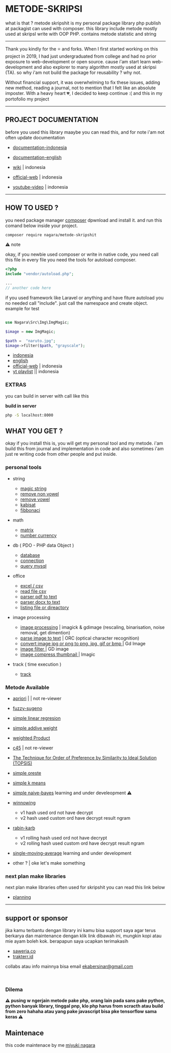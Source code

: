 # METODE-SKRIPSI

what is that ? metode skripshit is my personal package library php publish at packagist can used with composer. this library include metode mostly used at skripsI write with OOP PHP. contains metode statistic and string

---

Thank you kindly for the ⭐ and forks. When I first started working on this project in 2019, I had just undergraduated from college and had no prior exposure to web-development or open source. cause i'am start learn web-development and also explorer to many algorithm mostly used at skripsi (TA). so why i'am not build the package for reusability ? why not.

Without financial support, it was overwhelming to fix these issues, adding new method, reading a journal, not to mention that I felt like an absolute imposter. With a heavy heart 💔, I decided to keep continue :( and this in my portofolio my project

---

## PROJECT DOCUMENTATION

before you used this library maaybe you can read this, and for note i'am not often update documentation

- [documentation-indonesia](https://github.com/naagaraa/metode-skriphit/tree/main/documents/manual-indonesia.md)
- [documentation-english](https://github.com/naagaraa/metode-skriphit/tree/main/documents/manual-english.md)

- [wiki](https://github.com/naagaraa/metode-skriphit/tree/main/wiki.md) | indonesia
- [official-web](https://nagara.gitbook.io/myphp-tools/) | indonesia
- [youtube-video](https://www.youtube.com/playlist?list=PLK5_CL-hAKCfNQkFHBOigInCJKk_F6-mY) | indonesia

---

## HOW TO USED ?

you need package manager [composer](https://getcomposer.org/) dpwnload and install it. and run this comand below inside your project.

```bash
composer require nagara/metode-skripshit
```

:warning: note

okay, if you newbie used composer or write in native code, you need call this file in every file you need the tools for autoload composer.

```php
<?php
include "vendor/autoload.php";

...
// another code here

```

if you used framework like Laravel or anything and have fiture autoload you no needed call "include". just call the namespace and create object. example for test

```php

use Nagara\Src\Img\ImgMagic;

$image = new ImgMagic;

$path =  "naruto.jpg";
$image->filter($path, "grayscale");

```

- [indonesia](https://github.com/naagaraa/metode-skriphit/tree/main/documents/manual-indonesia.md)
- [english](https://github.com/naagaraa/metode-skriphit/tree/main/documents/manual-english.md)
- [official-web](https://nagara.gitbook.io/myphp-tools/) | indonesia
- [yt playlist](https://www.youtube.com/playlist?list=PLK5_CL-hAKCfNQkFHBOigInCJKk_F6-mY) || indonesia

### EXTRAS

you can build in server with call like this

**build in server**

```bash
php -S localhost:8000
```

## WHAT YOU GET ?

okay if you install this is, you will get my personal tool and my metode. i'am build this from journal and implementation in code and also sometimes i'am just re writing code from other people and put inside.

### personal tools

- string

  - [magic string](https://github.com/naagaraa/metode-skriphit/blob/main/src/str/readme.md)
  - [remove non vowel](https://github.com/naagaraa/metode-skripsi/blob/main/src/str/readme.md#remove-non-vowel)
  - [remove vowel](https://github.com/naagaraa/metode-skripsi/blob/main/src/str/readme.md#remove-non-vowel)
  - [kabisat](https://github.com/naagaraa/metode-skripsi/blob/main/src/str/readme.md#check-years-is-kabisat)
  - [fibbonaci](https://github.com/naagaraa/metode-skripsi/blob/main/src/str/readme.md#fibbonaci)

- math

  - [matrix](https://github.com/naagaraa/metode-skriphit/blob/main/src/math/readme.md)
  - [number currency](https://github.com/naagaraa/metode-skripsi/blob/main/src/math/readme.md#numbercurrency)

- db ( PDO - PHP data Object )
  - [database](https://github.com/naagaraa/metode-skriphit/blob/main/src/db/readme.md)
  - [connection](https://github.com/naagaraa/metode-skriphit/blob/main/src/db/readme.md)
  - [query mysql](https://github.com/naagaraa/metode-skriphit/blob/main/src/db/readme.md)
- office

  - [excel / csv](https://github.com/naagaraa/metode-skriphit/blob/main/src/office/readme.md)
  - [read file csv](https://github.com/naagaraa/metode-skriphit/blob/main/src/office/readme.md)
  - [parser pdf to text](https://github.com/naagaraa/metode-skriphit/blob/main/src/office/readme.md)
  - [parser docx to text](https://github.com/naagaraa/metode-skriphit/blob/main/src/office/readme.md)
  - [listing file or direactory](https://github.com/naagaraa/metode-skriphit/blob/main/src/office/readme.md)

- image processing

  - [image processing](https://github.com/naagaraa/metode-skriphit/tree/main/src/img/readme.md) | imagick & gdimage (rescaling, binarisation, noise removal, get dimention)
  - [parse image to text](https://github.com/naagaraa/metode-skriphit/tree/main/src/img/readme.md) | ORC (optical character recognition)
  - [convert image jpg or png to png, jpg, gif or bmp ](https://github.com/naagaraa/metode-skriphit/tree/main/src/img/readme.md) | Gd Image
  - [image filter ](https://github.com/naagaraa/metode-skriphit/tree/main/src/img/readme.md) | GD image
  - [image compress thumbnail ](https://github.com/naagaraa/metode-skriphit/tree/main/src/img/readme.md) | Imagic

- track ( time execution )
  - [track ](https://github.com/naagaraa/metode-skriphit/tree/main/src/timetrack.md)

### Metode Available

- [apriori](https://github.com/naagaraa/metode-skriphit/blob/main/src/metode/apriori/readme.md) | | not re-viewer

- [fuzzy-sugeno](https://github.com/naagaraa/metode-skriphit/blob/main/src/metode/fuzzy/readme.md)

- [simple linear regresion](https://github.com/naagaraa/metode-skriphit/blob/main/src/metodelinear-regresion/readme.md)

- [simple addive weight](https://github.com/naagaraa/metode-skriphit/blob/main/src/metode/saw/readme.md)

- [weighted Product](https://github.com/naagaraa/metode-skriphit/blob/main/src/metode/wp/readme.md)

- [c45](https://github.com/naagaraa/metode-skriphit/blob/main/src/metode/c45/readme.md) | not re-viewer

- [The Technique for Order of Preference by Similarity to Ideal Solution (TOPSIS)](https://github.com/naagaraa/metode-skriphit/blob/main/src/metode/topsis/readme.md)

- [simple oreste](https://github.com/naagaraa/metode-skriphit/blob/main/src/metode/oreste/readme.md)

- [simple k means](https://github.com/naagaraa/metode-skriphit/blob/main/src/metode/k-means/readme.md)

- [simple naive-bayes](https://github.com/naagaraa/metode-skriphit/blob/main/src/metode/naive-bayes/readme.md) learning and under develeopment :warning:

- [winnowing](https://github.com/naagaraa/metode-skriphit/blob/main/src/metode/winnowing/readme.md)

  - v1 hash used ord not have decrypt
  - v2 hash used custom ord have decrypt result ngram

- [rabin-karb](https://github.com/naagaraa/metode-skriphit/blob/main/src/metode/rabin-karb/readme.md)

  - v1 rolling hash used ord not have decrypt
  - v2 rolling hash used custom ord have decrypt result ngram

- [single-moving-average](https://github.com/naagaraa/metode-skriphit/blob/main/src/metode/single-moving-average/readme.md)
  learning and under development
- other ? | oke let's make something

### next plan make libraries

next plan make libraries often used for skripshit you can read this link below

- [planning](https://github.com/naagaraa/metode-skriphit/tree/main/src/metode/readme.md)

---

## support or sponsor

jika kamu terbantu dengan library ini kamu bisa support saya agar terus berkarya dan maintenance dengan klik link dibawah ini, mungkin kopi atau mie ayam boleh kok. berapapun saya ucapkan terimakasih

- [saweria.co](https://saweria.co/naagaraa)
- [trakterr.id](https://trakteer.id/naagaraa/tip)

collabs atau info mainnya bisa email ekabersinar@gmail.com

<br>

### Dilema

**:warning: pusing w ngerjain metode pake php, orang lain pada sans pake python, python banyak library, tinggal pnp, klo php harus from scracth atau build from zero hahaha atau yang pake javascript bisa pke tensorflow sama keras :warning:**

## Maintenace

this code maintenace by me [miyuki nagara](https://github.com/naagaraa)
